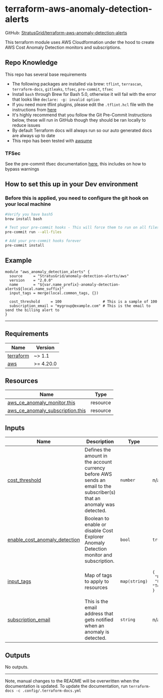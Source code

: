 <!-- BEGIN_TF_DOCS -->
# terraform-aws-anomaly-detection-alerts

GitHub: [StratusGrid/terraform-aws-anomaly-detection-alerts](https://github.com/StratusGrid/terraform-aws-anomaly-detection-alerts)

This terraform module uses AWS Cloudformation under the hood to create AWS Cost Anomaly Detection monitors and subscriptions.

## Repo Knowledge

This repo has several base requirements
* The following packages are installed via brew: `tflint`, `terrascan`, `terraform-docs`, `gitleaks`, `tfsec`, `pre-commit`, `tfsec`
* Install `bash` through Brew for Bash 5.0, otherwise it will fail with the error that looks like `declare: -g: invalid option`
* If you need more tflint plugins, please edit the `.tflint.hcl` file with the instructions from [here](https://github.com/terraform-linters/tflint)
* It's highly recommend that you follow the Git Pre-Commit Instructions below, these will run in GitHub though they should be ran locally to reduce issues
* By default Terraform docs will always run so our auto generated docs are always up to date
* This repo has been tested with [awsume](https://stratusgrid.atlassian.net/wiki/spaces/TK/pages/1564966913/Awsume)

### TFSec

See the pre-commit tfsec documentation [here](https://github.com/antonbabenko/pre-commit-terraform#terraform_tfsec), this includes on how to bypass warnings

## How to set this up in your Dev environment

### Before this is applied, you need to configure the git hook on your local machine

```bash
#Verify you have bash5
brew install bash

# Test your pre-commit hooks - This will force them to run on all files
pre-commit run --all-files

# Add your pre-commit hooks forever
pre-commit install
```

## Example

```hcl
module "aws_anomaly_detection_alerts" {
  source     = "StratusGrid/anomaly-detection-alerts/aws"
  version    = "2.0.0"
  name       = "${var.name_prefix}-anomaly-detection-alerts${local.name_suffix}"
  input_tags = merge(local.common_tags, {})

  cost_threshold     = 100                   # This is a sample of 100
  subscription_email = "mygroup@example.com" # This is the email to send the billing alert to
}
```

---

## Requirements

| Name | Version |
|------|---------|
| <a name="requirement_terraform"></a> [terraform](#requirement\_terraform) | ~> 1.1 |
| <a name="requirement_aws"></a> [aws](#requirement\_aws) | >= 4.20.0 |

## Resources

| Name | Type |
|------|------|
| [aws_ce_anomaly_monitor.this](https://registry.terraform.io/providers/hashicorp/aws/latest/docs/resources/ce_anomaly_monitor) | resource |
| [aws_ce_anomaly_subscription.this](https://registry.terraform.io/providers/hashicorp/aws/latest/docs/resources/ce_anomaly_subscription) | resource |

## Inputs

| Name | Description | Type | Default | Required |
|------|-------------|------|---------|:--------:|
| <a name="input_cost_threshold"></a> [cost\_threshold](#input\_cost\_threshold) | Defines the amount in the account currency before AWS sends an email to the subscriber(s) that an anomaly was detected. | `number` | n/a | yes |
| <a name="input_enable_cost_anomaly_detection"></a> [enable\_cost\_anomaly\_detection](#input\_enable\_cost\_anomaly\_detection) | Boolean to enable or disable Cost Explorer Anomaly Detection monitor and subscription. | `bool` | `true` | no |
| <a name="input_input_tags"></a> [input\_tags](#input\_input\_tags) | Map of tags to apply to resources | `map(string)` | <pre>{<br>  "Developer": "StratusGrid",<br>  "Provisioner": "Terraform"<br>}</pre> | no |
| <a name="input_subscription_email"></a> [subscription\_email](#input\_subscription\_email) | This is the email address that gets notified when an anomaly is detected. | `string` | n/a | yes |

## Outputs

No outputs.

---

Note, manual changes to the README will be overwritten when the documentation is updated. To update the documentation, run `terraform-docs -c .config/.terraform-docs.yml`
<!-- END_TF_DOCS -->